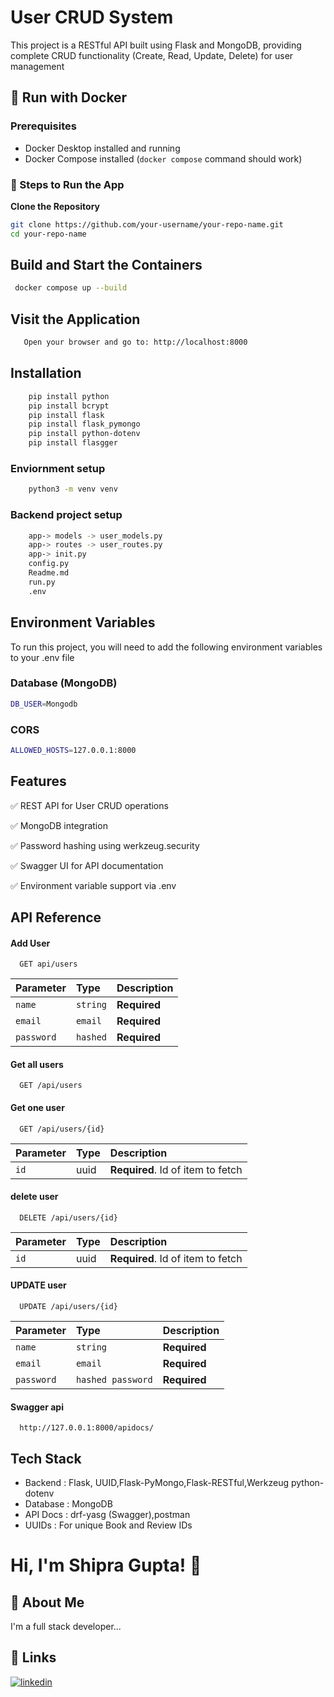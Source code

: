 # User CRUD System 

This project is a RESTful API built using Flask and MongoDB, providing complete CRUD functionality (Create, Read, Update, Delete) for user management

## 🐳 Run with Docker

### Prerequisites

- Docker Desktop installed and running
- Docker Compose installed (`docker compose` command should work)
  
### 🚀 Steps to Run the App

 **Clone the Repository**
   ```bash
   git clone https://github.com/your-username/your-repo-name.git
   cd your-repo-name
   ```

## Build and Start the Containers
   ```bash
    docker compose up --build
   ```

## Visit the Application
 ```bash
    Open your browser and go to: http://localhost:8000

 ```

## Installation
```bash
    pip install python  
    pip install bcrypt
    pip install flask
    pip install flask_pymongo
    pip install python-dotenv
    pip install flasgger
```

### Enviornment setup 
```bash
    python3 -m venv venv
```

### Backend project setup 
```bash
    app-> models -> user_models.py
    app-> routes -> user_routes.py
    app-> init.py
    config.py
    Readme.md
    run.py
    .env
```
    
## Environment Variables

To run this project, you will need to add the following environment variables to your .env file

### Database (MongoDB)
```bash
DB_USER=Mongodb
```

### CORS
``` bash
ALLOWED_HOSTS=127.0.0.1:8000
```

## Features

✅ REST API for User CRUD operations

✅ MongoDB integration

✅ Password hashing using werkzeug.security

✅ Swagger UI for API documentation

✅ Environment variable support via .env


## API Reference

#### Add User

```http://127.0.0.1:8000/
  GET api/users
```

| Parameter | Type     | Description                |
| :-------- | :------- | :------------------------- |
| `name` | `string` | **Required**  |
| `email` | `email` | **Required**  |
| `password` | `hashed` | **Required**  |



#### Get all users

```http
  GET /api/users
```

#### Get one user

```http
  GET /api/users/{id}
```
| Parameter | Type     | Description                       |
| :-------- | :------- | :-------------------------------- |
| `id`      | uuid | **Required**. Id of item to fetch |


#### delete user

```http
  DELETE /api/users/{id}
```

| Parameter | Type     | Description                       |
| :-------- | :------- | :-------------------------------- |
| `id`      | uuid | **Required**. Id of item to fetch |

#### UPDATE user

```http
  UPDATE /api/users/{id}
```

| Parameter | Type     | Description                       |
| :-------- | :------- | :-------------------------------- |
| `name`    | `string` | **Required** |
| `email`   | `email` | **Required** |
| `password`| `hashed password` | **Required** |


#### Swagger api 

```http
  http://127.0.0.1:8000/apidocs/
```


## Tech Stack 
- Backend	: Flask, UUID,Flask-PyMongo,Flask-RESTful,Werkzeug python-dotenv
- Database	: MongoDB 
- API Docs	: drf-yasg (Swagger),postman 
- UUIDs	    : For unique Book and Review IDs 



# Hi, I'm Shipra Gupta! 👋


## 🚀 About Me
I'm a full stack developer...


## 🔗 Links
[![linkedin](https://img.shields.io/badge/linkedin-0A66C2?style=for-the-badge&logo=linkedin&logoColor=white)](https://www.linkedin.com/in/shipra-guptaa/)


